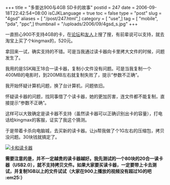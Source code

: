 +++
title = "多普达900与4GB SD卡的故事"
postid = 247
date = 2006-09-18T22:42:54+08:00
isCJKLanguage = true
toc = false
type = "post"
slug = "4gsd"
aliases = [ "/post/247.html",]
category = [ "use",]
tag = [ "mobile", "pda", "ppc",]
thumbnail = "/uploads/2006/09/4gsd_s.jpg"
+++


一直担心900不支持4GB的卡，在[论坛](http://bbs.pdafans.com)和[友人](http://www.younet.com)上搜了搜，有前辈说可以支持，就去淘宝上买了个kingmax的，520元。

拿回来一试，确实支持的不错。可是当我通过读卡器向卡里拷大文件的时候，问题发生了。

我用的是SSK飚王18合一读卡器，复制小文件没有问题。可是当我复制一个400MB的电影时，到200MB左右就复制失败了，提示“参数不正确”。

我开始怀疑计算机问题，换了台计算机，问题依旧。

怀疑读卡器的问题，找同事借了个读卡器，她的更加厉害，连文件都不能复制，直接提示“参数不正确”。

这样可以大致确定是读卡器不支持（虽然读卡器可以正确识别出卡的容量），打电话给kingmax的客服，证实了我这个猜测。

于是带着卡杀向电脑城，去买新的读卡器。让js帮我做了个1G左右的压缩包，拷贝没问题。30块钱就搞定了。

[![卡和读卡器](/uploads/2006/09/4gsd_s.jpg)](/uploads/2006/09/4gsd.jpg)

**需要注意的是，并不一定越贵的读卡器越好。我先测试的一个80块的20合一读卡器（USB2.0），就不支持拷贝文件。如果大家要买读卡器，一定要带上卡去测试，并复制1GB以上的文件试试（大家在900上播放的视频没有超过1G的吧
:em25:）**

